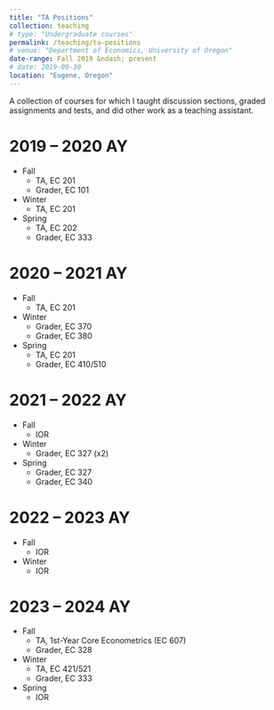 ```yaml
---
title: "TA Positions"
collection: teaching
# type: "Undergraduate courses"
permalink: /teaching/ta-positions
# venue: "Department of Economics, University of Oregon"
date-range: Fall 2019 &ndash; present
# date: 2019-09-30
location: "Eugene, Oregon"
---
```


A collection of courses for which I taught discussion sections, graded assignments and tests, and did other work as a teaching assistant. 

2019 &ndash; 2020 AY
======
* Fall
   - TA, EC 201
   - Grader, EC 101
* Winter
   - TA, EC 201
* Spring
   - TA, EC 202
   - Grader, EC 333

2020 &ndash; 2021 AY
======
* Fall
   - TA, EC 201
* Winter
   - Grader, EC 370
   - Grader, EC 380
* Spring
   - TA, EC 201
   - Grader, EC 410/510


2021 &ndash; 2022 AY
======
* Fall
   - IOR
* Winter
   - Grader, EC 327 (x2)
* Spring
   - Grader, EC 327 
   - Grader, EC 340

2022 &ndash; 2023 AY
======
* Fall
   - IOR
* Winter
   - IOR

2023 &ndash; 2024 AY
======
* Fall
   - TA, 1st-Year Core Econometrics (EC 607)
   - Grader, EC 328
* Winter
   - TA, EC 421/521
   - Grader, EC 333
* Spring
   - IOR